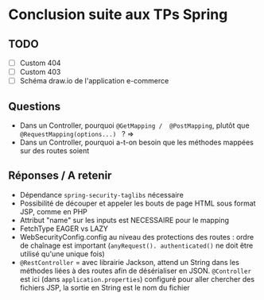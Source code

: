 # Conclusion suite aux TPs Spring

## TODO

- [ ] Custom 404 
- [ ] Custom 403
- [ ] Schéma draw.io de l'application e-commerce

## Questions

- Dans un Controller, pourquoi `@GetMapping / 
  @PostMapping`, plutôt  que `@RequestMapping(options...)
  ` ? => 
- Dans un Controller, pourquoi a-t-on besoin que les 
  méthodes mappées sur des routes soient 


## Réponses / A retenir

* Dépendance `spring-security-taglibs` nécessaire 
* Possibilité de découper et appeler les bouts de page 
HTML sous format JSP, comme en PHP 
* Attribut "name" sur les inputs est NECESSAIRE pour le 
  mapping 
* FetchType EAGER vs LAZY 
* WebSecurityConfig.config au niveau des protections des 
  routes : ordre de chaînage est important (`anyRequest().
  authenticated()` ne doit être utilisé qu'une unique fois)
* `@RestController` = avec librairie Jackson, attend un 
  String dans les méthodes liées à des routes afin de 
  désérialiser en JSON. `@Controller` est ici (dans 
  `application.properties`) configuré pour aller 
  chercher des fichiers JSP, la sortie en String est 
  le nom du fichier